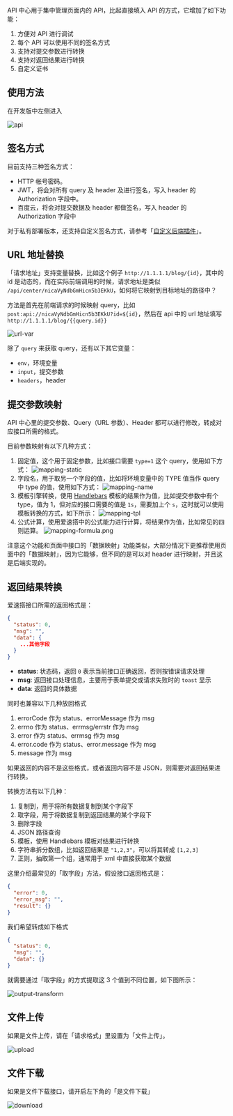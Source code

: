 API 中心用于集中管理页面内的 API，比起直接填入 API 的方式，它增加了如下功能：

1. 方便对 API 进行调试
2. 每个 API 可以使用不同的签名方式
3. 支持对提交参数进行转换
4. 支持对返回结果进行转换
5. 自定义证书

## 使用方法

在开发版中左侧进入

![api](../static/img/API/API中心/api.png)

## 签名方式

目前支持三种签名方式：

- HTTP 帐号密码。
- JWT，将会对所有 query 及 header 及进行签名，写入 header 的 Authorization 字段中。
- 百度云，将会对提交数据及 header 都做签名，写入 header 的 Authorization 字段中

对于私有部署版本，还支持自定义签名方式，请参考「[自定义后端插件](../私有部署/自定义后端插件.md)」。

## URL 地址替换

「请求地址」支持变量替换，比如这个例子 `http://1.1.1.1/blog/{id}`，其中的 id 是动态的，而在实际前端调用的时候，请求地址是类似 `/api/center/nicaVyNdbGmHicn5b3EKkU`，如何将它映射到目标地址的路径中？

方法是首先在前端请求的时候映射 query，比如 `post:api://nicaVyNdbGmHicn5b3EKkU?id=${id}`，然后在 api 中的 url 地址填写 `http://1.1.1.1/blog/{{query.id}}`

![url-var](../static/img/API/API中心/url-var.png)

除了 `query` 来获取 query，还有以下其它变量：

- `env`，环境变量
- `input`，提交参数
- `headers`，header

## 提交参数映射

API 中心里的提交参数、Query（URL 参数）、Header 都可以进行修改，转成对应接口所需的格式。

目前参数映射有以下几种方式：

1. 固定值，这个用于固定参数，比如接口需要 `type=1` 这个 query，使用如下方式：
   ![mapping-static](../static/img/API/API中心/mapping-static.png)
1. 字段名，用于取另一个字段的值，比如将环境变量中的 TYPE 值当作 query 中 type 的值，使用如下方式：
   ![mapping-name](../static/img/API/API中心/mapping-name.png)
1. 模板引擎转换，使用 [Handlebars](https://handlebarsjs.com/) 模板的结果作为值，比如提交参数中有个 type，值为 1，但对应的接口需要的值是 `1s`，需要加上个 `s`，这时就可以使用模板转换的方式，如下所示：
   ![mapping-tpl](../static/img/API/API中心/mapping-tpl.png)
1. 公式计算，使用爱速搭中的公式能力进行计算，将结果作为值，比如常见的四则运算。
   ![mapping-formula.png](../static/img/API/API中心/mapping-formula.png)

注意这个功能和页面中接口的「数据映射」功能类似，大部分情况下更推荐使用页面中的「数据映射」，因为它能够，但不同的是可以对 header 进行映射，并且这是后端实现的。

## 返回结果转换

爱速搭接口所需的返回格式是：

```json
{
  "status": 0,
  "msg": "",
  "data": {
    ...其他字段
  }
}
```

- **status**: 状态码，返回 `0` 表示当前接口正确返回，否则按错误请求处理
- **msg**: 返回接口处理信息，主要用于表单提交或请求失败时的 `toast` 显示
- **data**: 返回的具体数据

同时也兼容以下几种放回格式

1. errorCode 作为 status、errorMessage 作为 msg
2. errno 作为 status、errmsg/errstr 作为 msg
3. error 作为 status、errmsg 作为 msg
4. error.code 作为 status、error.message 作为 msg
5. message 作为 msg

如果返回的内容不是这些格式，或者返回内容不是 JSON，则需要对返回结果进行转换。

转换方法有以下几种：

1. 复制到，用于将所有数据复制到某个字段下
2. 取字段，用于将数据复制到返回结果的某个字段下
3. 删除字段
4. JSON 路径查询
5. 模板，使用 Handlebars 模板对结果进行转换
6. 字符串拆分数组，比如返回结果是 `"1,2,3"`，可以将其转成 `[1,2,3]`
7. 正则，抽取第一个组，通常用于 xml 中直接获取某个数据

这里介绍最常见的「取字段」方法，假设接口返回格式是：

```json
{
  "error": 0,
  "error_msg": "",
  "result": {}
}
```

我们希望转成如下格式

```json
{
  "status": 0,
  "msg": "",
  "data": {}
}
```

就需要通过「取字段」的方式提取这 3 个值到不同位置，如下图所示：

![output-transform](../static/img/API/API中心/output-transform.png)

## 文件上传

如果是文件上传，请在「请求格式」里设置为「文件上传」。

![upload](../static/img/API/API中心/upload.png)

## 文件下载

如果是文件下载接口，请开启左下角的「是文件下载」

![download](../static/img/API/API中心/download.png)
